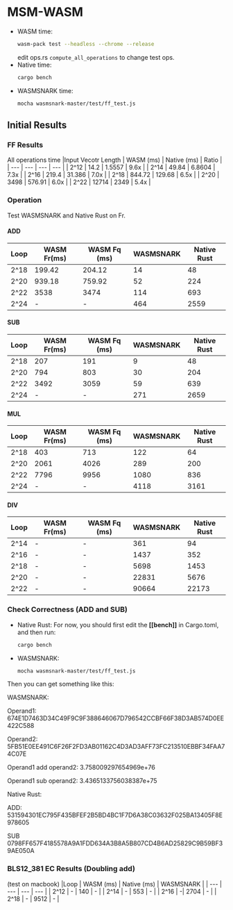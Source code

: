 # MSM-WASM

* WASM time:
    ```bash
    wasm-pack test --headless --chrome --release
    ```
    edit ops.rs ```compute_all_operations``` to change test ops.
* Native time:
    ```bash
    cargo bench
    ```
* WASMSNARK time:
    ```bash
    mocha wasmsnark-master/test/ff_test.js
    ```



## Initial Results

### FF Results
All operations time 
|Input Vecotr Length | WASM (ms) | Native (ms) | Ratio |
| --- | --- | --- | --- |
| 2^12 | 14.2 | 1.5557 | 9.6x |
| 2^14 | 49.84 | 6.8604 | 7.3x |
| 2^16 | 219.4 | 31.386 | 7.0x |
| 2^18 | 844.72 | 129.68 | 6.5x |
| 2^20 | 3498 | 576.91 | 6.0x |
| 2^22 | 12714 | 2349 | 5.4x |

###  Operation
Test WASMSNARK and Native Rust on Fr. 
#### ADD
|Loop | WASM Fr(ms) | WASM Fq (ms) | WASMSNARK | Native Rust|
| --- | --- | --- | --- | --- |
| 2^18 | 199.42 | 204.12 | 14 | 48 |
| 2^20 | 939.18 | 759.92 | 52 | 224 |
| 2^22 | 3538 | 3474 | 114 | 693 |
| 2^24 | - | - | 464 | 2559 |

#### SUB
|Loop | WASM Fr(ms) | WASM Fq (ms) | WASMSNARK | Native Rust|
| --- | --- | --- | --- | --- |
| 2^18 | 207 | 191 | 9 | 48 |
| 2^20 | 794 | 803 | 30 | 204 |
| 2^22 | 3492 | 3059 | 59 | 639 |
| 2^24 | - | - |  271| 2659 |


#### MUL
|Loop | WASM Fr(ms) | WASM Fq (ms) | WASMSNARK | Native Rust |
| --- | --- | --- | --- | --- |
| 2^18 | 403 | 713 | 122 | 64 |
| 2^20 | 2061 | 4026 | 289 | 200 |
| 2^22 | 7796 | 9956 | 1080 | 836 |
| 2^24 | - | - | 4118 | 3161 |

#### DIV
|Loop | WASM Fr(ms) | WASM Fq (ms) | WASMSNARK | Native Rust |
| --- | --- | --- | --- | --- |
| 2^14 | - | - | 361 | 94 |
| 2^16 | - | - | 1437 | 352 |
| 2^18 | - | - | 5698 | 1453 |
| 2^20 | - | - | 22831 | 5676 |
| 2^22 | - | - | 90664 | 22173 |


### Check Correctness (ADD and SUB)
* Native Rust: For now, you should first edit the **[[bench]]** in Cargo.toml, and then run:
    ```bash
    cargo bench
    ```
* WASMSNARK:
    ```bash
    mocha wasmsnark-master/test/ff_test.js

Then you can get something like this: 

WASMSNARK:

Operand1: 674E1D7463D34C49F9C9F388646067D796542CCBF66F38D3AB574D0EE422C588

Operand2: 5FB51E0EE491C6F26F2FD3AB01162C4D3AD3AFF73FC213510EBBF34FAA74C07E

Operand1 add operand2: 3.758009297654969e+76

Operand1 sub operand2: 3.4365133756038387e+75

Native Rust:

ADD: 531594301EC795F435BFEF2B5BD4BC1F7D6A38C03632F025BA13405F8E978605

SUB 0798FF657F4185578A9A1FDD634A3B8A5B807CD4B6AD25829C9B59BF39AE050A



### BLS12_381 EC Results (Doubling add)
(test on macbook)
|Loop | WASM (ms) | Native (ms) | WASMSNARK |
| --- | --- | --- | --- |
| 2^12 | - | 140 | - |
| 2^14 | - | 553 | - |
| 2^16 | -| 2704 | - |
| 2^18 | - | 9512 | - |

